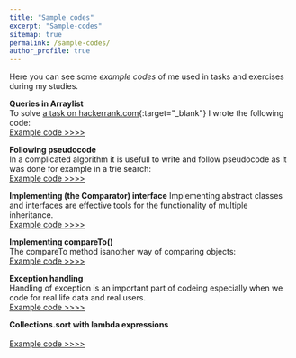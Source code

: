 ```yaml
---
title: "Sample codes"
excerpt: "Sample-codes"
sitemap: true
permalink: /sample-codes/
author_profile: true
---
```

Here you can see some *example codes* of me used in tasks and exercises during my studies.

**Queries in Arraylist**<br>
To solve [a task on hackerrank.com](https://www.hackerrank.com/challenges/java-arraylist){:target="_blank"} I wrote the following code:<br>
 [Example code >>>>](https://pbesze.github.io/sample-codes/queries-in-arraylist)
	
**Following pseudocode** <br>
In a complicated algorithm it is usefull to write and follow pseudocode as it was done for example in a trie search:<br>
 [Example code >>>>](https://pbesze.github.io/sample-codes/following-pseudocode)

**Implementing (the Comparator) interface**
Implementing abstract classes and interfaces are effective tools for the functionality of multiple inheritance.<br>
[Example code >>>>](https://pbesze.github.io/sample-codes/implements-comparator)
  <br>

**Implementing compareTo()** <br>
The compareTo method isanother way of comparing objects:<br>
 [Example code >>>>](https://pbesze.github.io/sample-codes/implementing-compareTo)
 
**Exception handling** <br>
Handling of exception is an important part of codeing especially when we code for real life data and  real users.<br>
 [Example code >>>>](https://pbesze.github.io/sample-codes/exception-handling)
	

 **Collections.sort with lambda expressions**<br>
 <br>
  [Example code >>>>](https://pbesze.github.io/sample-codes/sort-with-lambda-expressions)

	

